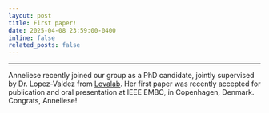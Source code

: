 ```yaml
---
layout: post
title: First paper!
date: 2025-04-08 23:59:00-0400
inline: false
related_posts: false
---
```


*** 

Anneliese recently joined our group as a PhD candidate, jointly supervised by Dr. Lopez-Valdez from [Lovalab](HTTP://www.lovalab.net). Her first paper was recently accepted for publication and oral presentation at IEEE EMBC, in Copenhagen, Denmark. Congrats, Anneliese! 
